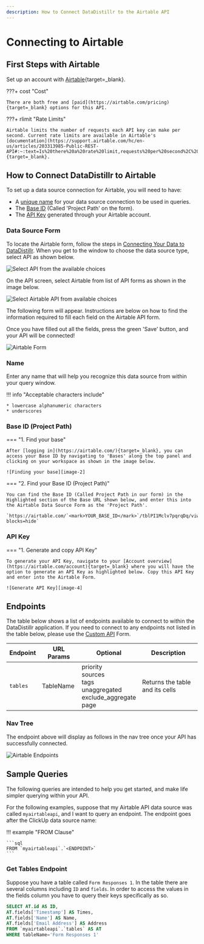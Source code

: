 ```yaml
---
description: How to Connect DataDistillr to the Airtable API
---
```


# Connecting to Airtable

## First Steps with Airtable
Set up an account with [Airtable](https://www.airtable.com/){target=_blank}.

???+ cost "Cost" 

    There are both free and [paid](https://airtable.com/pricing){target=_blank} options for this API.


???+ rlimit "Rate Limits"  

    Airtable limits the number of requests each API key can make per second. Current rate limits are available in Airtable's [documentation](https://support.airtable.com/hc/en-us/articles/203313985-Public-REST-API#:~:text=Is%20there%20a%20rate%20limit,requests%20per%20second%2C%20per%20base.){target=_blank}.

## How to Connect DataDistillr to Airtable
To set up a data source connection for Airtable, you will need to have:

- A [unique name](#name) for your data source connection to be used in queries.
- The [Base ID](#base-id-project-path) (Called 'Project Path' on the form).
- The [API Key](#api-key) generated through your Airtable account.



### Data Source Form

To locate the Airtable form, follow the steps in [Connecting Your Data to DataDistillr](../../). When you get to the window to choose the data source type, select API as shown below.&#x20;

![Select API from the available choices][image-5]

On the API screen, select Airtable from list of API forms as shown in the image below.

![Select Airtable API from available choices][image-6]

The following form will appear. Instructions are below on how to find the information required to fill each field on the Airtable API form.

Once you have filled out all the fields, press the green 'Save' button, and your API will be connected!

![Airtable Form][image-1]

### Name

Enter any name that will help you recognize this data source from within your query window. &#x20;

!!! info "Acceptable characters include"

    * lowercase alphanumeric characters
    * underscores

### Base ID (Project Path)

=== "1. Find your base"

    After [logging in](https://airtable.com/){target=_blank}, you can access your Base ID by navigating to 'Bases' along the top panel and clicking on your workspace as shown in the image below.
    
    ![Finding your base][image-2]
    
=== "2. Find your Base ID (Project Path)"

    You can find the Base ID (Called Project Path in our form) in the Highlighted section of the Base URL shown below, and enter this into the Airtable Data Source Form as the 'Project Path'.
    
    `https://airtable.com/`<mark>YOUR_BASE_ID</mark>`/tblPI1Mclv7pqrqDq/viwCAMdqRwJpFOlxl?blocks=hide`

### API Key

=== "1. Generate and copy API Key"

    To generate your API Key, navigate to your [Account overview](https://airtable.com/account){target=_blank} where you will have the option to generate an API Key as highlighted below. Copy this API Key and enter into the Airtable Form.

    ![Generate API Key][image-4]


## Endpoints

The table below shows a list of endpoints available to connect to within the DataDistillr application. If you need to connect to any endpoints not listed in the table below, please use the [Custom API](custom-apis.md) Form.

| Endpoint | URL Params | Optional                                                                 | Description                     |
|----------| ---------- |--------------------------------------------------------------------------|---------------------------------|
| `tables`   | TableName  | priority<br>sources<br>tags<br>unaggregated<br>exclude_aggregate<br>page | Returns the table and its cells |


### Nav Tree

The endpoint above will display as follows in the nav tree once your API has successfully connected.

![Airtable Endpoints][image-3]

## Sample Queries

The following queries are intended to help you get started, and make life simpler querying within your API.

For the following examples, suppose that my Airtable API data source was called `myairtableapi`, and I want to query an endpoint. The endpoint goes after the ClickUp data source name:

!!! example "FROM Clause"

    ```sql
    FROM `myairtableapi`.`<ENDPOINT>`
    ```

### Get Tables Endpoint

Suppose you have a table called `Form Responses 1`. In the table there are several columns including `ID` and `fields`. In order to access the values in the fields column you have to query their keys specifically as so.


```sql
SELECT AT.id AS ID,
AT.fields['Timestamp'] AS Times,
AT.fields['Name'] AS Name,
AT.fields['Email Address'] AS Address
FROM `myairtableapi`.`tables` AS AT
WHERE tableName='Form Responses 1'
```

[image-1]: ../../img/api/airtable/airtable-form.png
[image-2]: ../../img/api/airtable/airtable-base.png
[image-3]: ../../img/api/airtable/airtable-endpoint.png
[image-4]: ../../img/api/airtable/airtable-generate-api.jpeg
[image-5]: ../../img/api/add-api.png
[image-6]: ../../img/api/airtable/airtable-select-api.jpeg
